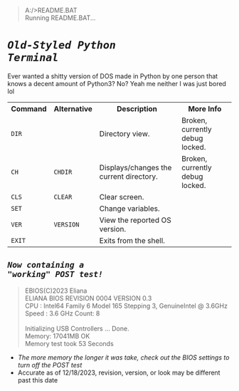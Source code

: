 > A:/>README.BAT<br>
> Running README.BAT...

# <code>*Old-Styled Python Terminal*</code>

Ever wanted a shitty version of DOS made in Python by one person that knows a decent amount of Python3?
No? Yeah me neither I was just bored lol

<table style="width:100%">
  <tr>
    <th>Command</td>
    <th>Alternative</td>
    <th>Description</td>
    <th>More Info</td>
  </tr>
  <tr>
    <td><code>DIR</code></td>
    <td></td>
    <td>Directory view.</td>
    <td>Broken, currently debug locked.</td>
  </tr>
  <tr>
    <td><code>CH</code></td>
    <td><code>CHDIR</code></td>
    <td>Displays/changes the current directory.</td>
    <td>Broken, currently debug locked.</td>
  </tr>
  <tr>
    <td><code>CLS</code></td>
    <td><code>CLEAR</code></td>
    <td>Clear screen.</td>
  </tr>
  <tr>
    <td><code>SET</code></td>
	<td></td>
    <td>Change variables.</td>
  </tr>
  <tr>
    <td><code>VER</code></td>
	<td><code>VERSION</code></td>
    <td>View the reported OS version.</td>
  </tr>
  <tr>
    <td><code>EXIT</code></td>
	<td></td>
    <td>Exits from the shell.</td>
  </tr>
</table>

## <code>*Now containing a "working" POST test!*</code>

>	EBIOS(C)2023 Eliana<br>
>	ELIANA BIOS REVISION 0004 VERSION 0.3<br>
>	CPU : Intel64 Family 6 Model 165 Stepping 3, GenuineIntel @ 3.6GHz<br>
>	Speed : 3.6 GHz    Count: 8<br>
>	<br>
>	Initializing USB Controllers ... Done.<br>
>	Memory: 17041MB OK<br>
>	Memory test took 53 Seconds
* *The more memory the longer it was take, check out the BIOS settings to turn off the POST test*
* Accurate as of 12/18/2023, revision, version, or look may be different past this date